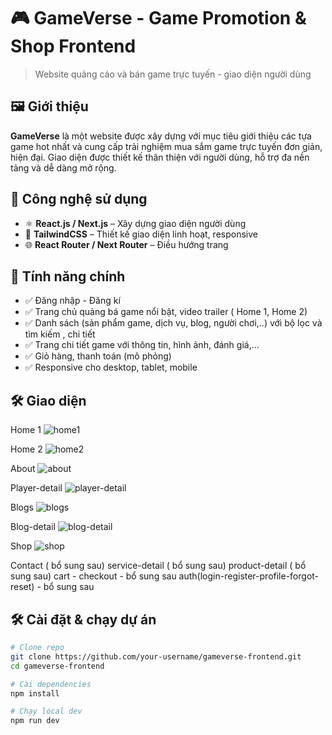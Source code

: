 # 🎮 GameVerse - Game Promotion & Shop Frontend

> Website quảng cáo và bán game trực tuyến - giao diện người dùng

## 🖼️ Giới thiệu

**GameVerse** là một website được xây dựng với mục tiêu giới thiệu các tựa game hot nhất và cung cấp trải nghiệm mua sắm game trực tuyến đơn giản, hiện đại. Giao diện được thiết kế thân thiện với người dùng, hỗ trợ đa nền tảng và dễ dàng mở rộng.

## 🔧 Công nghệ sử dụng

- ⚛️ **React.js / Next.js** – Xây dựng giao diện người dùng
- 🎨 **TailwindCSS** – Thiết kế giao diện linh hoạt, responsive
- 🌐 **React Router / Next Router** – Điều hướng trang

## 🚀 Tính năng chính

- ✅ Đăng nhập - Đăng kí 
- ✅ Trang chủ quảng bá game nổi bật, video trailer ( Home 1, Home 2)
- ✅ Danh sách (sản phẩm game, dịch vụ, blog, người chơi,..) với bộ lọc và tìm kiếm , chi tiết
- ✅ Trang chi tiết game với thông tin, hình ảnh, đánh giá,...
- ✅ Giỏ hàng, thanh toán (mô phỏng)
- ✅ Responsive cho desktop, tablet, mobile



## 🛠️ Giao diện
Home 1
![home1](https://github.com/user-attachments/assets/6d3ef9d2-aea2-4f7d-89e1-a8d9a2a9c9c6)

Home 2
![home2](https://github.com/user-attachments/assets/1c220d14-ecd1-40bd-b408-53758f03b0ff)

About
![about](https://github.com/user-attachments/assets/ae74abea-c6c9-4699-b346-751b3a681c9c)

Player-detail
![player-detail](https://github.com/user-attachments/assets/eba10f4b-94d3-48f1-bf52-cd6bbb67c710)

Blogs
![blogs](https://github.com/user-attachments/assets/4d811f00-331e-4bc5-8e2e-f73ac2816d3c)

Blog-detail
![blog-detail](https://github.com/user-attachments/assets/e8225266-4486-4231-bf39-16e76c8cea75)

Shop
![shop](https://github.com/user-attachments/assets/2bd96c1f-dccc-4774-94bf-520e24938fdb)

Contact ( bổ sung sau)
service-detail ( bổ sung sau)
product-detail ( bổ sung sau)
cart - checkout - bổ sung sau
auth(login-register-profile-forgot-reset) - bổ sung sau


## 🛠️ Cài đặt & chạy dự án

```bash
# Clone repo
git clone https://github.com/your-username/gameverse-frontend.git
cd gameverse-frontend

# Cài dependencies
npm install

# Chạy local dev
npm run dev

